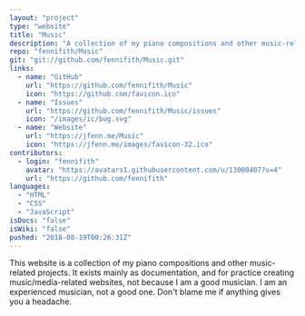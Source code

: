 ```yaml
---
layout: "project"
type: "website"
title: "Music"
description: "A collection of my piano compositions and other music-related projects."
repo: "fennifith/Music"
git: "git://github.com/fennifith/Music.git"
links: 
  - name: "GitHub"
    url: "https://github.com/fennifith/Music"
    icon: "https://github.com/favicon.ico"
  - name: "Issues"
    url: "https://github.com/fennifith/Music/issues"
    icon: "/images/ic/bug.svg"
  - name: "Website"
    url: "https://jfenn.me/Music"
    icon: "https://jfenn.me/images/favicon-32.ico"
contributors: 
  - login: "fennifith"
    avatar: "https://avatars1.githubusercontent.com/u/13000407?v=4"
    url: "https://github.com/fennifith"
languages: 
  - "HTML"
  - "CSS"
  - "JavaScript"
isDocs: "false"
isWiki: "false"
pushed: "2018-08-19T00:26:31Z"
---
```


This website is a collection of my piano compositions and other music-related projects. It exists mainly as documentation, and for practice creating music/media-related websites, not because I am a good musician. I am an experienced musician, not a good one. Don't blame me if anything gives you a headache.
